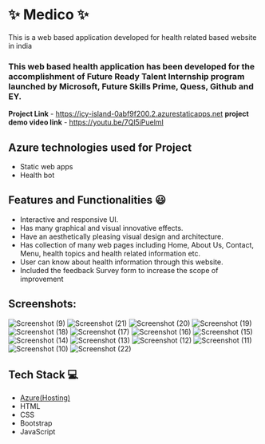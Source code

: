 # ✨  Medico ✨

This is a web based application developed for health related based website in india

### This web based health application has been developed for the accomplishment of Future Ready Talent Internship program launched by Microsoft, Future Skills Prime, Quess, Github and EY.


**Project Link** - https://icy-island-0abf9f200.2.azurestaticapps.net
**project demo video link** - https://youtu.be/7Ql5iPuelmI 

## Azure technologies used for Project

- Static web apps
- Health bot

## Features and Functionalities 😃

- Interactive and responsive UI.
- Has many graphical and visual innovative effects.
- Have an aesthetically pleasing visual design and architecture.
- Has collection of many web pages including Home, About Us, Contact, Menu, health topics and health related information etc.
- User can know about health information through this website.
- Included the feedback Survey form to increase the scope of improvement 

## Screenshots:



![Screenshot (9)](https://user-images.githubusercontent.com/118864254/209966383-6acec7f0-649b-4a89-ab8e-9dc20591475b.png)
![Screenshot (21)](https://user-images.githubusercontent.com/118864254/209966845-f333e69b-4356-440d-ab15-edf5916a2279.png)
![Screenshot (20)](https://user-images.githubusercontent.com/118864254/209966857-52fcdd87-0e91-402f-b1dd-1dbf4e8c79ff.png)
![Screenshot (19)](https://user-images.githubusercontent.com/118864254/209966863-01670984-ba31-4059-b717-65c0d003365e.png)
![Screenshot (18)](https://user-images.githubusercontent.com/118864254/209966865-3d015712-f89c-4029-9479-94efcfa4d9e2.png)
![Screenshot (17)](https://user-images.githubusercontent.com/118864254/209966871-dbf1577f-3492-4fa5-90e5-ec9b0bc49fac.png)
![Screenshot (16)](https://user-images.githubusercontent.com/118864254/209966875-66bdf219-0dbd-4b48-9a86-b836c417b658.png)
![Screenshot (15)](https://user-images.githubusercontent.com/118864254/209966877-e63ff91a-23ae-44a4-89d7-de48bc436028.png)
![Screenshot (14)](https://user-images.githubusercontent.com/118864254/209966882-4da8afb9-06db-44c1-8642-e4734827510e.png)
![Screenshot (13)](https://user-images.githubusercontent.com/118864254/209966887-98f11137-ee71-48bf-85a8-93fc8f82a1a3.png)
![Screenshot (12)](https://user-images.githubusercontent.com/118864254/209966889-d8675cb9-ac84-4aec-a0f1-c3120a7cce1c.png)
![Screenshot (11)](https://user-images.githubusercontent.com/118864254/209966892-41686c7b-f24d-4684-a47c-ac6333fe5f7d.png)
![Screenshot (10)](https://user-images.githubusercontent.com/118864254/209966893-29747282-4346-4afa-9463-8f069c1a8d13.png)
![Screenshot (22)](https://user-images.githubusercontent.com/118864254/209966896-25585711-0497-4290-9977-e79c73030f02.png)








## Tech Stack 💻

- [Azure(Hosting)](https://azure.microsoft.com/en-in/features/azure-portal/)
- HTML
- CSS
- Bootstrap
- JavaScript
